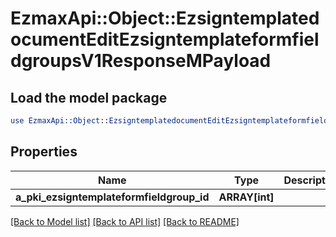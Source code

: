 # EzmaxApi::Object::EzsigntemplatedocumentEditEzsigntemplateformfieldgroupsV1ResponseMPayload

## Load the model package
```perl
use EzmaxApi::Object::EzsigntemplatedocumentEditEzsigntemplateformfieldgroupsV1ResponseMPayload;
```

## Properties
Name | Type | Description | Notes
------------ | ------------- | ------------- | -------------
**a_pki_ezsigntemplateformfieldgroup_id** | **ARRAY[int]** |  | 

[[Back to Model list]](../README.md#documentation-for-models) [[Back to API list]](../README.md#documentation-for-api-endpoints) [[Back to README]](../README.md)


